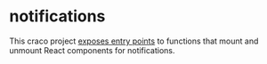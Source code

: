 # notifications

This craco project [exposes entry points](./config-overrides.js#L19-L21) to functions that mount and unmount React components for notifications.
